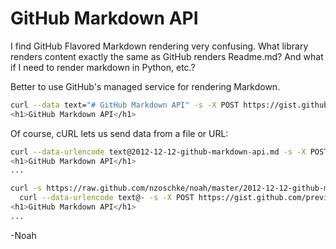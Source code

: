 # GitHub Markdown API

I find GitHub Flavored Markdown rendering very confusing. What library renders
content exactly the same as GitHub renders Readme.md? And what if I need to
render markdown in Python, etc.?

Better to use GitHub's managed service for rendering Markdown.

```bash
curl --data text="# GitHub Markdown API" -s -X POST https://gist.github.com/preview
<h1>GitHub Markdown API</h1>
```

Of course, cURL lets us send data from a file or URL:

```bash
curl --data-urlencode text@2012-12-12-github-markdown-api.md -s -X POST https://gist.github.com/preview
<h1>GitHub Markdown API</h1>
...

curl -s https://raw.github.com/nzoschke/noah/master/2012-12-12-github-markdown-api.md | \
  curl --data-urlencode text@- -s -X POST https://gist.github.com/preview
<h1>GitHub Markdown API</h1>
...
```

-Noah